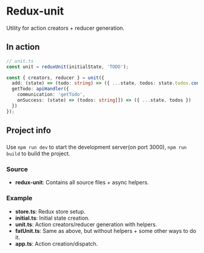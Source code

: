 # Redux-unit

Utility for action creators + reducer generation.

## In action

```ts
// unit.ts
const unit = reduxUnit(initialState, 'TODO');

const { creators, reducer } = unit({
  add: (state) => (todo: string) => ({ ...state, todos: state.todos.concat(todo) }),
  getTodo: apiHandler({
    communication: 'getTodo',
    onSuccess: (state) => (todos: string[]) => ({ ...state, todos })
  })
});
```

## Project info

###

Use `npm run dev` to start the development server(on port 3000), `npm run build` to build the project.

### Source

* **redux-unit**: Contains all source files + async helpers.

### Example

* **store.ts**: Redux store setup.
* **initial.ts**: Initial state creation.
* **unit.ts**: Action creators/reducer generation with helpers.
* **fatUnit.ts**: Same as above, but without helpers + some other ways to do it.
* **app.ts**: Action creation/dispatch.
